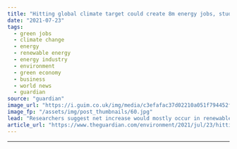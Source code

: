 ```yaml
---
title: "Hitting global climate target could create 8m energy jobs, study says"
date: "2021-07-23"
tags: 
  - green jobs
  - climate change
  - energy
  - renewable energy
  - energy industry
  - environment
  - green economy
  - business
  - world news
  - guardian
source: "guardian"
image_url: "https://i.guim.co.uk/img/media/c3efafac37d02210a051f794452fbb8c3c2480a0/0_241_3500_2100/master/3500.jpg?width=460&quality=85&auto=format&fit=max&s=272fa153abc4987f2202e26b03e2153a"
image_fp: "/assets/img/post_thumbnails/60.jpg"
lead: "Researchers suggest net increase would mostly occur in renewables sector, with decline in fossil fuelsIf some politicians are to be believed, taking sweeping action to meet the goals of the Paris climate agreement would be calamitous for jobs in the ..."
article_url: "https://www.theguardian.com/environment/2021/jul/23/hitting-global-climate-target-could-create-8m-energy-jobs-study-says"
---
```


---
